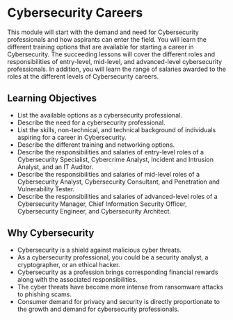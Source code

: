 # Cybersecurity Careers

This module will start with the demand and need for Cybersecurity professionals and how aspirants can enter the field. You will learn the different training options that are available for starting a career in Cybersecurity. The succeeding lessons will cover the different roles and responsibilities of entry-level, mid-level, and advanced-level cybersecurity professionals. In addition, you will learn the range of salaries awarded to the roles at the different levels of Cybersecurity careers.

## Learning Objectives

- List the available options as a cybersecurity professional.
- Describe the need for a cybersecurity professional.
- List the skills, non-technical, and technical background of individuals aspiring for a career in Cybersecurity.
- Describe the different training and networking options.
- Describe the responsibilities and salaries of entry-level roles of a Cybersecurity Specialist, Cybercrime Analyst, Incident and Intrusion Analyst, and an IT Auditor.
- Describe the responsibilities and salaries of mid-level roles of a Cybersecurity Analyst, Cybersecurity Consultant, and Penetration and Vulnerability Tester.
- Describe the responsibilities and salaries of advanced-level roles of a Cybersecurity Manager, Chief Information Security Officer, Cybersecurity Engineer, and Cybersecurity Architect.

## Why Cybersecurity

- Cybersecurity is a shield against malicious cyber threats.
- As a cybersecurity professional, you could be a security analyst, a cryptographer, or an ethical hacker.
- Cybersecurity as a profession brings corresponding financial rewards along with the associated responsibilities.
- The cyber threats have become more intense from ransomware attacks to phishing scams.
- Consumer demand for privacy and security is directly proportionate to the growth and demand for cybersecurity professionals.
